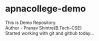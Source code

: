 # apnacollege-demo
This is Demo Repository.
</br>
Author - Pranav Shintre(B.Tech-CSE)
</br>
Started working with git and github today...

